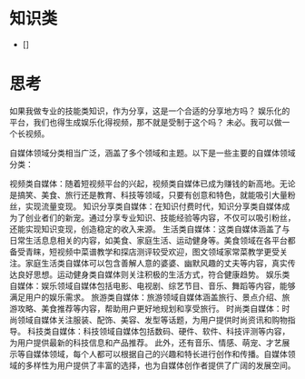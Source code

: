 # 知识类
- [] 

# 思考

如果我做专业的技能类知识，作为分享，这是一个合适的分享地方吗？
娱乐化的平台，我们也得生成娱乐化得视频，那不就是受制于这个吗？
未必。我可以做一个长视频。

自媒体领域分类相当广泛，涵盖了多个领域和主题。以下是一些主要的自媒体领域分类：

视频类自媒体：随着短视频平台的兴起，视频类自媒体已成为赚钱的新高地。无论是搞笑、美食、旅行还是教育、科技等领域，只要有创意和特色，就能吸引大量粉丝，实现流量变现。
知识分享类自媒体：在知识付费时代，知识分享类自媒体成为了创业者们的新宠。通过分享专业知识、技能经验等内容，不仅可以吸引粉丝，还能实现知识变现，创造稳定的收入来源。
生活类自媒体：这类自媒体涵盖了与日常生活息息相关的内容，如美食、家庭生活、运动健身等。美食领域在各平台都备受青睐，短视频中菜谱教学和探店测评较受欢迎，图文领域家常菜教学更受关注。家庭生活类自媒体可以包含善解人意的婆婆、幽默风趣的丈夫等内容，真实传达良好思想。运动健身类自媒体则关注积极的生活方式，符合健康趋势。
娱乐类自媒体：娱乐领域自媒体包括电影、电视剧、综艺节目、音乐、舞蹈等内容，能够满足用户的娱乐需求。
旅游类自媒体：旅游领域自媒体涵盖旅行、景点介绍、旅游攻略、美食推荐等内容，帮助用户更好地规划和享受旅行。
时尚类自媒体：时尚领域自媒体关注服装、配饰、美容、发型等话题，为用户提供时尚资讯和购物指导。
科技类自媒体：科技领域自媒体包括数码、硬件、软件、科技评测等内容，为用户提供最新的科技信息和产品推荐。
此外，还有音乐、情感、萌宠、才艺展示等自媒体领域，每个人都可以根据自己的兴趣和特长进行创作和传播。自媒体领域的多样性为用户提供了丰富的选择，也为自媒体创作者提供了广阔的发展空间。